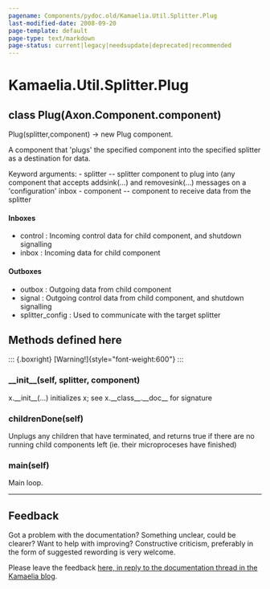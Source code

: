 ```yaml
---
pagename: Components/pydoc.old/Kamaelia.Util.Splitter.Plug
last-modified-date: 2008-09-20
page-template: default
page-type: text/markdown
page-status: current|legacy|needsupdate|deprecated|recommended
---
```

Kamaelia.Util.Splitter.Plug
===========================

class Plug(Axon.Component.component)
------------------------------------

Plug(splitter,component) -\> new Plug component.

A component that \'plugs\' the specified component into the specified
splitter as a destination for data.

Keyword arguments: - splitter \-- splitter component to plug into (any
component that accepts addsink(\...) and removesink(\...) messages on a
\'configuration\' inbox - component \-- component to receive data from
the splitter

#### Inboxes

-   control : Incoming control data for child component, and shutdown
    signalling
-   inbox : Incoming data for child component

#### Outboxes

-   outbox : Outgoing data from child component
-   signal : Outgoing control data from child component, and shutdown
    signalling
-   splitter\_config : Used to communicate with the target splitter

Methods defined here
--------------------

::: {.boxright}
[Warning!]{style="font-weight:600"}
:::

### \_\_init\_\_(self, splitter, component)

x.\_\_init\_\_(\...) initializes x; see x.\_\_class\_\_.\_\_doc\_\_ for
signature

### childrenDone(self)

Unplugs any children that have terminated, and returns true if there are
no running child components left (ie. their microproceses have finished)

### main(self)

Main loop.

------------------------------------------------------------------------

Feedback
--------

Got a problem with the documentation? Something unclear, could be
clearer? Want to help with improving? Constructive criticism, preferably
in the form of suggested rewording is very welcome.

Please leave the feedback [here, in reply to the documentation thread in
the Kamaelia
blog](http://kamaelia.sourceforge.net/cgi-bin/blog/blog.cgi?rm=addpostcomment&postid=1131454685).
